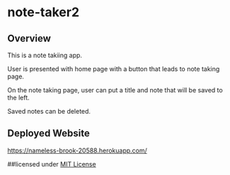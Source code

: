 # note-taker2

## Overview

This is a note takiing app. 

User is presented with home page with a button that leads to note taking page.

On the note taking page, user can put a title and note that will be saved to the left.

Saved notes can be deleted. 

## Deployed Website
https://nameless-brook-20588.herokuapp.com/


##licensed under [MIT License](LICENSE)


